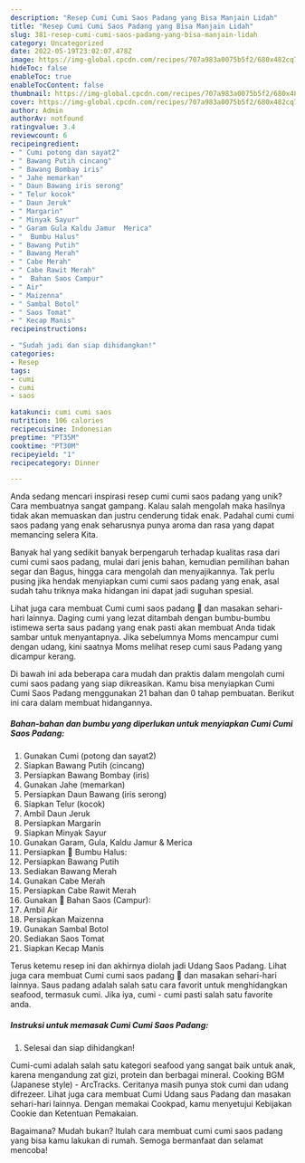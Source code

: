 ```yaml
---
description: "Resep Cumi Cumi Saos Padang yang Bisa Manjain Lidah"
title: "Resep Cumi Cumi Saos Padang yang Bisa Manjain Lidah"
slug: 381-resep-cumi-cumi-saos-padang-yang-bisa-manjain-lidah
category: Uncategorized
date: 2022-05-19T23:02:07.478Z
image: https://img-global.cpcdn.com/recipes/707a983a0075b5f2/680x482cq70/cumi-cumi-saos-padang-foto-resep-utama.jpg
hideToc: false
enableToc: true
enableTocContent: false
thumbnail: https://img-global.cpcdn.com/recipes/707a983a0075b5f2/680x482cq70/cumi-cumi-saos-padang-foto-resep-utama.jpg
cover: https://img-global.cpcdn.com/recipes/707a983a0075b5f2/680x482cq70/cumi-cumi-saos-padang-foto-resep-utama.jpg
author: Admin
authorAv: notfound
ratingvalue: 3.4
reviewcount: 6
recipeingredient:
- " Cumi potong dan sayat2"
- " Bawang Putih cincang"
- " Bawang Bombay iris"
- " Jahe memarkan"
- " Daun Bawang iris serong"
- " Telur kocok"
- " Daun Jeruk"
- " Margarin"
- " Minyak Sayur"
- " Garam Gula Kaldu Jamur  Merica"
- "  Bumbu Halus"
- " Bawang Putih"
- " Bawang Merah"
- " Cabe Merah"
- " Cabe Rawit Merah"
- "  Bahan Saos Campur"
- " Air"
- " Maizenna"
- " Sambal Botol"
- " Saos Tomat"
- " Kecap Manis"
recipeinstructions:

- "Sudah jadi dan siap dihidangkan!"
categories:
- Resep
tags:
- cumi
- cumi
- saos

katakunci: cumi cumi saos 
nutrition: 106 calories
recipecuisine: Indonesian
preptime: "PT35M"
cooktime: "PT30M"
recipeyield: "1"
recipecategory: Dinner

---
```





Anda sedang mencari inspirasi resep cumi cumi saos padang yang unik? Cara membuatnya sangat gampang. Kalau salah mengolah maka hasilnya tidak akan memuaskan dan justru cenderung tidak enak. Padahal cumi cumi saos padang yang enak seharusnya punya aroma dan rasa yang dapat memancing selera Kita.





Banyak hal yang sedikit banyak berpengaruh terhadap kualitas rasa dari cumi cumi saos padang, mulai dari jenis bahan, kemudian pemilihan bahan segar dan Bagus, hingga cara mengolah dan menyajikannya. Tak perlu pusing jika hendak menyiapkan cumi cumi saos padang yang enak,      asal sudah tahu triknya maka hidangan ini dapat jadi suguhan spesial.














Lihat juga cara membuat Cumi cumi saos padang 🦑 dan masakan sehari-hari lainnya. Daging cumi yang lezat ditambah dengan bumbu-bumbu istimewa serta saus padang yang enak pasti akan membuat Anda tidak sambar untuk menyantapnya. Jika sebelumnya Moms mencampur cumi dengan udang, kini saatnya Moms melihat resep cumi saus Padang yang dicampur kerang.






Di bawah ini ada beberapa cara mudah dan praktis dalam mengolah cumi cumi saos padang yang siap dikreasikan. Kamu bisa menyiapkan Cumi Cumi Saos Padang menggunakan 21 bahan dan 0 tahap pembuatan. Berikut ini cara dalam membuat hidangannya.

<!--inarticleads1-->

##### Bahan-bahan dan bumbu yang diperlukan untuk menyiapkan Cumi Cumi Saos Padang:

1. Gunakan  Cumi (potong dan sayat2)
1. Siapkan  Bawang Putih (cincang)
1. Persiapkan  Bawang Bombay (iris)
1. Gunakan  Jahe (memarkan)
1. Persiapkan  Daun Bawang (iris serong)
1. Siapkan  Telur (kocok)
1. Ambil  Daun Jeruk
1. Persiapkan  Margarin
1. Siapkan  Minyak Sayur
1. Gunakan  Garam, Gula, Kaldu Jamur &amp; Merica
1. Persiapkan  🎉 Bumbu Halus:
1. Persiapkan  Bawang Putih
1. Sediakan  Bawang Merah
1. Gunakan  Cabe Merah
1. Persiapkan  Cabe Rawit Merah
1. Gunakan  🎉 Bahan Saos (Campur):
1. Ambil  Air
1. Persiapkan  Maizenna
1. Gunakan  Sambal Botol
1. Sediakan  Saos Tomat
1. Siapkan  Kecap Manis


Terus ketemu resep ini dan akhirnya diolah jadi Udang Saos Padang. Lihat juga cara membuat Cumi cumi saos padang 🦑 dan masakan sehari-hari lainnya. Saus padang adalah salah satu cara favorit untuk menghidangkan seafood, termasuk cumi. Jika iya, cumi - cumi pasti salah satu favorite anda. 

<!--inarticleads2-->

##### Instruksi untuk memasak Cumi Cumi Saos Padang:


1. Selesai dan siap dihidangkan!

Cumi-cumi adalah salah satu kategori seafood yang sangat baik untuk anak, karena mengandung zat gizi, protein dan berbagai mineral. Cooking BGM (Japanese style) - ArcTracks. Ceritanya masih punya stok cumi dan udang difrezeer. Lihat juga cara membuat Cumi Udang saus Padang dan masakan sehari-hari lainnya. Dengan memakai Cookpad, kamu menyetujui Kebijakan Cookie dan Ketentuan Pemakaian. 

Bagaimana? Mudah bukan? Itulah cara membuat cumi cumi saos padang yang bisa kamu lakukan di rumah. Semoga bermanfaat dan selamat mencoba!
